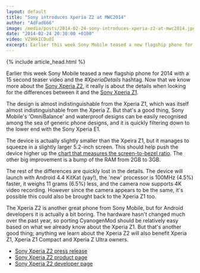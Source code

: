 ```yaml
---
layout: default
title: "Sony introduces Xperia Z2 at MWC2014"
author: "AdFad666"
image: /media/posts/2014-02-24-sony-introduces-xperia-z2-at-mwc2014.jpg
date: "2014-02-24 20:30:00 +0100"
video: VZ9HkICDuOI
excerpt: Earlier this week Sony Mobile teased a new flagship phone for 2014 with a 15 second teaser video and the <em>#XperiaDetails</em> hashtag. Now that we know more about the Sony Xperia Z2, it really is about the details when...
---
```


{% include article_head.html %}

Earlier this week Sony Mobile teased a new flagship phone for 2014 with a 15 second teaser video and the <em>#XperiaDetails</em> hashtag. Now that we know more about the <a href="http://blogs.sonymobile.com/press_release/xperia-z2-best-camera-camcorder-in-waterproof-smartphone/" target="_blank">Sony Xperia Z2</a>, it really is about the details when looking for the differences between it and the <a href="/rhine-platform/sony-xperia-z1/">Sony Xperia Z1</a>.

The design is almost indistinguishable from the Xperia Z1, which was itself almost indistinguishable from the Xperia Z. But that's a good thing, Sony Mobile's 'OmniBalance' and waterproof designs can be easily recognised among the sea of generic phone designs, and it is quickly filtering down to the lower end with the Sony Xperia E1.

The device is actually slightly smaller than the Xpeira Z1, but it manages to squeeze in a slightly larger 5.2-inch screen. This should help push the device higher up the <a href="https://twitter.com/somospostpc/status/433251245114286080" target="_blank">chart that measures the screen-to-bezel ratio</a>. The other big improvement is a bump of the RAM from 2GB to 3GB.

The rest of the differences are quickly lost in the details. The device will launch with Android 4.4 KitKat (yay!), the 'new' processor is 100MHz (4.5%) faster, it weighs 11 grams (6.5%) less, and the camera now supports 4K video recording. However since the camera appears to be the same, it's possible this could also be brought back to the Xperia Z1 too.

The Xperia Z2 is another great phone from Sony Mobile, but for Android developers it is actually a bit boring. The hardware hasn't changed much over the past year, so porting CyanogenMod should be relatively easy based on what we already know about the Xperia Z1. But that's another good thing; anything we learn about the Xperia Z2 will also benefit Xperia Z1, Xperia Z1 Compact and Xperia Z Ultra owners.
<ul>
	<li><a href="http://blogs.sonymobile.com/press_release/xperia-z2-best-camera-camcorder-in-waterproof-smartphone/" target="_blank">Sony Xperia Z2 press release</a></li>
	<li><a href="http://www.sonymobile.com/global-en/products/phones/xperia-z2/" target="_blank">Sony Xperia Z2 product page</a></li>
	<li><a href="http://developer.sonymobile.com/products/phones/specification/xperiaz2/" target="_blank">Sony Xperia Z2 developer page</a></li>
</ul>